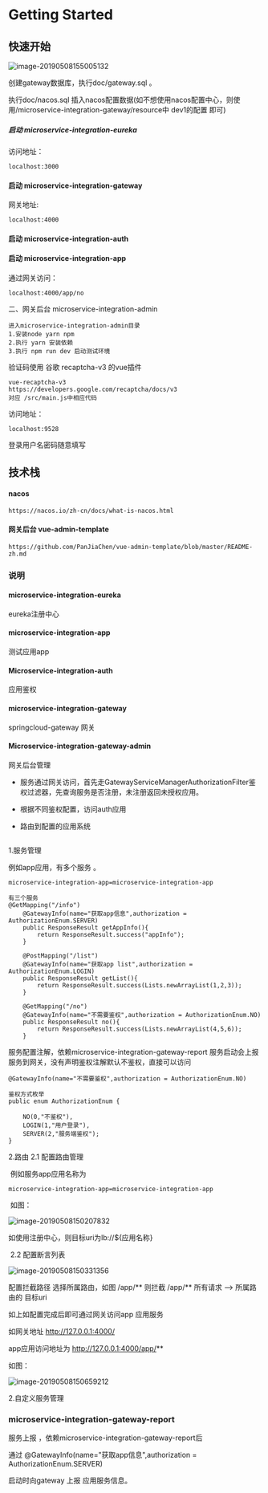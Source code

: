 # Getting Started
## 快速开始

![image-20190508155005132](./doc/image-20190508155005132.png)

创建gateway数据库，执行doc/gateway.sql 。

执行doc/nacos.sql 插入nacos配置数据(如不想使用nacos配置中心，则使用/microservice-integration-gateway/resource中 dev1的配置 即可)

##### 启动 microservice-integration-eureka 

访问地址：

```
localhost:3000
```

#### 启动 microservice-integration-gateway

网关地址:

```
localhost:4000
```

#### 启动 microservice-integration-auth

#### 启动 microservice-integration-app

通过网关访问：

```
localhost:4000/app/no
```

二、网关后台 microservice-integration-admin

```
进入microservice-integration-admin目录
1.安装node yarn npm
2.执行 yarn 安装依赖
3.执行 npm run dev 启动测试环境
```

验证码使用 谷歌 recaptcha-v3  的vue插件

```
vue-recaptcha-v3 
https://developers.google.com/recaptcha/docs/v3
对应 /src/main.js中相应代码
```

访问地址：

```
localhost:9528
```

登录用户名密码随意填写



## 技术栈

#### nacos

```
https://nacos.io/zh-cn/docs/what-is-nacos.html
```

#### 网关后台 vue-admin-template

```
https://github.com/PanJiaChen/vue-admin-template/blob/master/README-zh.md
```

### 说明

#### microservice-integration-eureka

eureka注册中心

#### microservice-integration-app

测试应用app

#### Microservice-integration-auth

应用鉴权

#### microservice-integration-gateway

springcloud-gateway 网关 

#### Microservice-integration-gateway-admin

网关后台管理

- 服务通过网关访问，首先走GatewayServiceManagerAuthorizationFilter鉴权过滤器，先查询服务是否注册，未注册返回未授权应用。

- 根据不同鉴权配置，访问auth应用

- 路由到配置的应用系统

  ```
  
  ```

  

1.服务管理

例如app应用，有多个服务 。

```
microservice-integration-app=microservice-integration-app

有三个服务
@GetMapping("/info")
    @GatewayInfo(name="获取app信息",authorization = AuthorizationEnum.SERVER)
    public ResponseResult getAppInfo(){
        return ResponseResult.success("appInfo");
    }

    @PostMapping("/list")
    @GatewayInfo(name="获取app list",authorization = AuthorizationEnum.LOGIN)
    public ResponseResult getList(){
        return ResponseResult.success(Lists.newArrayList(1,2,3));
    }

    @GetMapping("/no")
    @GatewayInfo(name="不需要鉴权",authorization = AuthorizationEnum.NO)
    public ResponseResult no(){
        return ResponseResult.success(Lists.newArrayList(4,5,6));
    }

```

服务配置注解，依赖microservice-integration-gateway-report 服务启动会上报服务到网关，没有声明鉴权注解默认不鉴权，直接可以访问

```
@GatewayInfo(name="不需要鉴权",authorization = AuthorizationEnum.NO)

鉴权方式枚举
public enum AuthorizationEnum {

    NO(0,"不鉴权"),
    LOGIN(1,"用户登录"),
    SERVER(2,"服务端鉴权");
}

```



2.路由 
	2.1 配置路由管理

​	例如服务app应用名称为        

```
microservice-integration-app=microservice-integration-app
```

​	如图：

![image-20190508150207832](./doc/image-20190508150207832.png)

如使用注册中心，则目标uri为lb://${应用名称}

​	2.2 配置断言列表

![image-20190508150331356](./doc/image-20190508150331356.png)

配置拦截路径 选择所属路由，如图 /app/**    则拦截 /app/** 所有请求  —>  所属路由的 目标uri

如上如配置完成后即可通过网关访问app 应用服务

如网关地址 http://127.0.0.1:4000/

app应用访问地址为 http://127.0.0.1:4000/app/**

如图：

![image-20190508150659212](./doc/image-20190508150659212.png)

2.自定义服务管理

### microservice-integration-gateway-report

服务上报 ，依赖microservice-integration-gateway-report后 

通过 @GatewayInfo(name="获取app信息",authorization = AuthorizationEnum.SERVER)

启动时向gateway 上报 应用服务信息。

